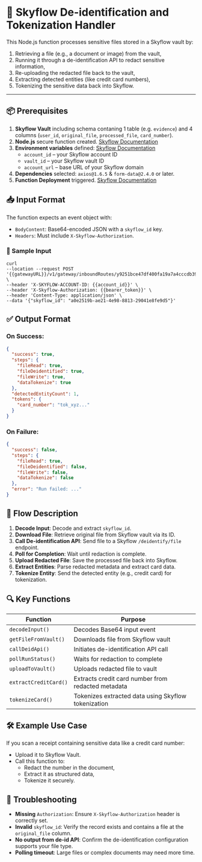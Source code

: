 # 🔐 Skyflow De-identification and Tokenization Handler

This Node.js function processes sensitive files stored in a Skyflow vault by:
1. Retrieving a file (e.g., a document or image) from the vault,
2. Running it through a de-identification API to redact sensitive information,
3. Re-uploading the redacted file back to the vault,
4. Extracting detected entities (like credit card numbers),
5. Tokenizing the sensitive data back into Skyflow.

---

## 📦 Prerequisites

1. **Skyflow Vault** including schema contaning 1 table (e.g. `evidence`) and 4 columns (`user_id`, `original_file`, `processed_file`, `card_number`). 
2. **Node.js** secure function created. [Skyflow Documentation](https://docs.skyflow.com/management/#FunctionService_CreateFunction)
3. **Environment variables** defined: [Skyflow Documentation](https://docs.skyflow.com/management/#FunctionService_CreateFunctionEnvironment)
    - `account_id` – your Skyflow account ID
    - `vault_id` – your Skyflow vault ID
    - `account_url` – base URL of your Skyflow domain
4. **Dependencies** selected: `axios@1.6.5` & `form-data@2.4.0` or later.
5. **Function Deployment** triggered. [Skyflow Documentation](https://docs.skyflow.com/management/#FunctionService_CreateFunctionDeployment)

## 📥 Input Format
The function expects an event object with:
- `BodyContent`: Base64-encoded JSON with a `skyflow_id` key.
- `Headers`: Must include `X-Skyflow-Authorization`.
### 🔧 Sample Input
```curl
curl
--location --request POST '{{gatewayURL}}/v1/gateway/inboundRoutes/y9251bce47df400fa19a7a4cccdb3951/redact' \
--header 'X-SKYFLOW-ACCOUNT-ID: {{account_id}}' \
--header 'X-Skyflow-Authorization: {{bearer_token}}' \
--header 'Content-Type: application/json' \
--data '{"skyflow_id": "a0e2519b-ae21-4e98-8813-29041e8fe9d5"}'
```

## ✅ Output Format
### On Success:
```json
{
  "success": true,
  "steps": {
    "fileRead": true,
    "fileDeidentified": true,
    "fileWrite": true,
    "dataTokenize": true
  },
  "detectedEntityCount": 1,
  "tokens": {
    "card_number": "tok_xyz..."
  }
}
```
### On Failure:
```json
{
  "success": false,
  "steps": {
    "fileRead": true,
    "fileDeidentified": false,
    "fileWrite": false,
    "dataTokenize": false
  },
  "error": "Run failed: ..."
}
```

## 🔄 Flow Description
1. **Decode Input**: Decode and extract `skyflow_id`.
2. **Download File**: Retrieve original file from Skyflow vault via its ID.
3. **Call De-identification API**: Send file to a Skyflow `/deidentify/file` endpoint.
4. **Poll for Completion**: Wait until redaction is complete.
5. **Upload Redacted File**: Save the processed file back into Skyflow.
6. **Extract Entities**: Parse redacted metadata and extract card data.
7. **Tokenize Entity**: Send the detected entity (e.g., credit card) for tokenization.

## 🔍 Key Functions

| Function              | Purpose                                             |
| --------------------- | --------------------------------------------------- |
| `decodeInput()`       | Decodes Base64 input event                          |
| `getFileFromVault()`  | Downloads file from Skyflow vault                   |
| `callDeidApi()`       | Initiates de-identification API call                |
| `pollRunStatus()`     | Waits for redaction to complete                     |
| `uploadToVault()`     | Uploads redacted file to vault                      |
| `extractCreditCard()` | Extracts credit card number from redacted metadata  |
| `tokenizeCard()`      | Tokenizes extracted data using Skyflow tokenization |

## 🛠 Example Use Case
If you scan a receipt containing sensitive data like a credit card number:
- Upload it to Skyflow Vault.
- Call this function to:
  - Redact the number in the document,
  - Extract it as structured data,
  - Tokenize it securely.

## 🧯 Troubleshooting
- **Missing** `Authorization`: Ensure `X-Skyflow-Authorization` header is correctly set.
- **Invalid** `skyflow_id`: Verify the record exists and contains a file at the `original_file` column.
- **No output from de-id API**: Confirm the de-identification configuration supports your file type.
- **Polling timeout**: Large files or complex documents may need more time.
